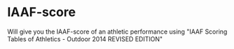 # IAAF-score

Will give you the IAAF-score of an athletic performance using "IAAF Scoring Tables of Athletics - Outdoor 2014 REVISED EDITION"
